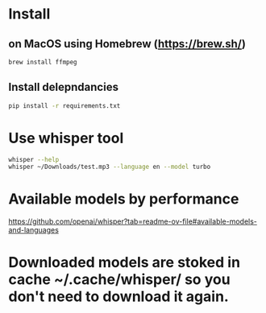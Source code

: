 # Install 

## on MacOS using Homebrew (https://brew.sh/)
```bash
brew install ffmpeg
```

## Install delepndancies
```bash
pip install -r requirements.txt
```

# Use whisper tool
```bash
whisper --help
whisper ~/Downloads/test.mp3 --language en --model turbo
```

# Available models by performance
https://github.com/openai/whisper?tab=readme-ov-file#available-models-and-languages

# Downloaded models are stoked in cache ~/.cache/whisper/ so you don't need to download it again.